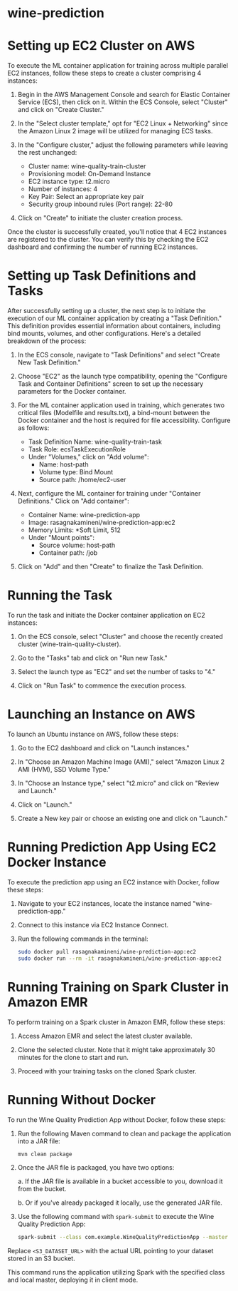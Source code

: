 # wine-prediction

# Setting up EC2 Cluster on AWS

To execute the ML container application for training across multiple parallel EC2 instances, follow these steps to create a cluster comprising 4 instances:

1. Begin in the AWS Management Console and search for Elastic Container Service (ECS), then click on it. Within the ECS Console, select "Cluster" and click on "Create Cluster."

2. In the "Select cluster template," opt for "EC2 Linux + Networking" since the Amazon Linux 2 image will be utilized for managing ECS tasks.

3. In the "Configure cluster," adjust the following parameters while leaving the rest unchanged:

   - Cluster name: wine-quality-train-cluster
   - Provisioning model: On-Demand Instance
   - EC2 instance type: t2.micro
   - Number of instances: 4
   - Key Pair: Select an appropriate key pair
   - Security group inbound rules (Port range): 22-80

4. Click on "Create" to initiate the cluster creation process.

Once the cluster is successfully created, you'll notice that 4 EC2 instances are registered to the cluster. You can verify this by checking the EC2 dashboard and confirming the number of running EC2 instances.

# Setting up Task Definitions and Tasks

After successfully setting up a cluster, the next step is to initiate the execution of our ML container application by creating a "Task Definition." This definition provides essential information about containers, including bind mounts, volumes, and other configurations. Here's a detailed breakdown of the process:

1. In the ECS console, navigate to "Task Definitions" and select "Create New Task Definition."

2. Choose "EC2" as the launch type compatibility, opening the "Configure Task and Container Definitions" screen to set up the necessary parameters for the Docker container.

3. For the ML container application used in training, which generates two critical files (Modelfile and results.txt), a bind-mount between the Docker container and the host is required for file accessibility. Configure as follows:

   - Task Definition Name: wine-quality-train-task
   - Task Role: ecsTaskExecutionRole
   - Under "Volumes," click on "Add volume":
     - Name: host-path
     - Volume type: Bind Mount
     - Source path: /home/ec2-user

4. Next, configure the ML container for training under "Container Definitions." Click on "Add container":

   - Container Name: wine-prediction-app
   - Image: rasagnakamineni/wine-prediction-app:ec2
   - Memory Limits: *Soft Limit, 512
   - Under "Mount points":
     - Source volume: host-path
     - Container path: /job

5. Click on "Add" and then "Create" to finalize the Task Definition.

# Running the Task

To run the task and initiate the Docker container application on EC2 instances:

1. On the ECS console, select "Cluster" and choose the recently created cluster (wine-train-quality-cluster).

2. Go to the "Tasks" tab and click on "Run new Task."

3. Select the launch type as "EC2" and set the number of tasks to "4."

4. Click on "Run Task" to commence the execution process.

# Launching an Instance on AWS

To launch an Ubuntu instance on AWS, follow these steps:

1. Go to the EC2 dashboard and click on "Launch instances."

2. In "Choose an Amazon Machine Image (AMI)," select "Amazon Linux 2 AMI (HVM), SSD Volume Type."

3. In "Choose an Instance type," select "t2.micro" and click on "Review and Launch."

4. Click on "Launch."

5. Create a New key pair or choose an existing one and click on "Launch."

# Running Prediction App Using EC2 Docker Instance

To execute the prediction app using an EC2 instance with Docker, follow these steps:

1. Navigate to your EC2 instances, locate the instance named "wine-prediction-app."

2. Connect to this instance via EC2 Instance Connect.

3. Run the following commands in the terminal:

    ```bash
    sudo docker pull rasagnakamineni/wine-prediction-app:ec2
    sudo docker run --rm -it rasagnakamineni/wine-prediction-app:ec2
    ```

# Running Training on Spark Cluster in Amazon EMR

To perform training on a Spark cluster in Amazon EMR, follow these steps:

1. Access Amazon EMR and select the latest cluster available.

2. Clone the selected cluster. Note that it might take approximately 30 minutes for the clone to start and run.

3. Proceed with your training tasks on the cloned Spark cluster.

# Running Without Docker

To run the Wine Quality Prediction App without Docker, follow these steps:

1. Run the following Maven command to clean and package the application into a JAR file:

    ```bash
    mvn clean package
    ```

2. Once the JAR file is packaged, you have two options:

    a. If the JAR file is available in a bucket accessible to you, download it from the bucket.

    b. Or if you've already packaged it locally, use the generated JAR file.

3. Use the following command with `spark-submit` to execute the Wine Quality Prediction App:

    ```bash
    spark-submit --class com.example.WineQualityPredictionApp --master local --deploy-mode client winepredictionapp-1.0-SNAPSHOT.jar <S3_DATASET_URL>
    ```

Replace `<S3_DATASET_URL>` with the actual URL pointing to your dataset stored in an S3 bucket.

This command runs the application utilizing Spark with the specified class and local master, deploying it in client mode.


